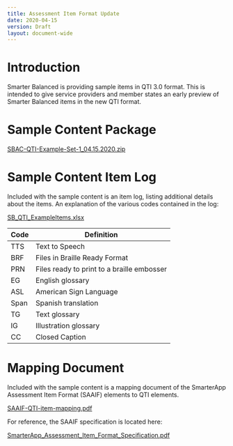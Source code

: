 ```yaml
---
title: Assessment Item Format Update
date: 2020-04-15
version: Draft
layout: document-wide
---
```


# Introduction

Smarter Balanced is providing sample items in QTI 3.0 format. This is intended to give service providers and member states an early preview of Smarter Balanced items in the new QTI format.

# Sample Content Package

[SBAC-QTI-Example-Set-1_04.15.2020.zip](https://alexdean201.github.io/smarterapp.github.io/documents/SBAC-QTI-Example-Set-1_04.15.2020.zip)

# Sample Content Item Log

Included with the sample content is an item log, listing additional details about the items. An explanation of the various codes contained in the log:

[SB_QTI_ExampleItems.xlsx](https://alexdean201.github.io/smarterapp.github.io/documents/SB_QTI_ExampleItems.xslx)

|Code|Definition|
|----|----------|
|TTS|Text to Speech|
|BRF|Files in Braille Ready Format|
|PRN|Files ready to print to a braille embosser|
|EG|English glossary|
|ASL|American Sign Language|
|Span|Spanish translation|
|TG|Text glossary|
|IG|Illustration glossary|
|CC|Closed Caption|

# Mapping Document

Included with the sample content is a mapping document of the SmarterApp Assessment Item Format (SAAIF) elements to QTI elements. 

[SAAIF-QTI-item-mapping.pdf](https://alexdean201.github.io/smarterapp.github.io/documents/SAAIF-QTI-item-mapping.pdf)

For reference, the SAAIF specification is located here:

[SmarterApp_Assessment_Item_Format_Specification.pdf](https://alexdean201.github.io/smarterapp.github.io/documents/SmarterApp_Assessment_Item_Format_Specification.pdf)

